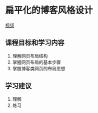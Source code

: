 # 扁平化的博客风格设计

[视频](http://www.imooc.com/learn/445)

## 课程目标和学习内容

1. 理解网页布局结构
2. 掌握网页布局的基本步骤
3. 掌握博客类网页的布局思想

## 学习建议

1. 理解
2. 练习